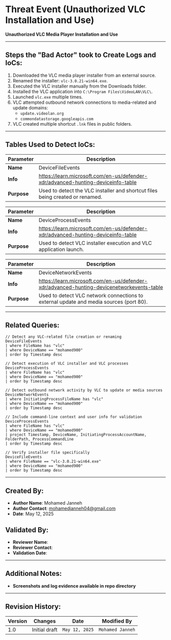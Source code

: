 # Threat Event (Unauthorized VLC Installation and Use)
**Unauthorized VLC Media Player Installation and Use**

---

## Steps the "Bad Actor" took to Create Logs and IoCs:
1. Downloaded the VLC media player installer from an external source.
2. Renamed the installer: `vlc-3.0.21-win64.exe`.
3. Executed the VLC installer manually from the Downloads folder.
4. Installed the VLC application into `C:\Program Files\VideoLAN\VLC\`.
5. Launched `vlc.exe` multiple times.
6. VLC attempted outbound network connections to media-related and update domains:
   - `update.videolan.org`
   - `commondatastorage.googleapis.com`
7. VLC created multiple shortcut `.lnk` files in public folders.

---

## Tables Used to Detect IoCs:
| **Parameter**       | **Description**                                                              |
|---------------------|------------------------------------------------------------------------------|
| **Name**| DeviceFileEvents|
| **Info**|https://learn.microsoft.com/en-us/defender-xdr/advanced-hunting-deviceinfo-table|
| **Purpose**| Used to detect the VLC installer and shortcut files being created or renamed. |

| **Parameter**       | **Description**                                                              |
|---------------------|------------------------------------------------------------------------------|
| **Name**| DeviceProcessEvents|
| **Info**|https://learn.microsoft.com/en-us/defender-xdr/advanced-hunting-deviceinfo-table|
| **Purpose**| Used to detect VLC installer execution and VLC application launch. |

| **Parameter**       | **Description**                                                              |
|---------------------|------------------------------------------------------------------------------|
| **Name**| DeviceNetworkEvents|
| **Info**|https://learn.microsoft.com/en-us/defender-xdr/advanced-hunting-devicenetworkevents-table|
| **Purpose**| Used to detect VLC network connections to external update and media sources (port 80). |

---

## Related Queries:
```kql
// Detect any VLC-related file creation or renaming
DeviceFileEvents
| where FileName has "vlc"
| where DeviceName == "mohamed900"
| order by Timestamp desc

// Detect execution of VLC installer and VLC processes
DeviceProcessEvents
| where FileName has "vlc"
| where DeviceName == "mohamed900"
| order by Timestamp desc

// Detect outbound network activity by VLC to update or media sources
DeviceNetworkEvents
| where InitiatingProcessFileName has "vlc"
| where DeviceName == "mohamed900"
| order by Timestamp desc

// Include command-line context and user info for validation
DeviceProcessEvents
| where FileName has "vlc"
| where DeviceName == "mohamed900"
| project Timestamp, DeviceName, InitiatingProcessAccountName, FolderPath, ProcessCommandLine
| order by Timestamp desc

// Verify installer file specifically
DeviceFileEvents
| where FileName == "vlc-3.0.21-win64.exe"
| where DeviceName == "mohamed900"
| order by Timestamp desc
```

---

## Created By:
- **Author Name**: Mohamed Janneh
- **Author Contact**: mohamedjanneh04@gmail.com
- **Date**: May 12, 2025

## Validated By:
- **Reviewer Name**: 
- **Reviewer Contact**: 
- **Validation Date**: 

---

## Additional Notes:
- **Screenshots and log evidence available in repo directory**

---

## Revision History:
| **Version** | **Changes**      | **Date**       | **Modified By**     |
|-------------|------------------|----------------|----------------------|
| 1.0         | Initial draft     | `May 12, 2025` | `Mohamed Janneh`     
